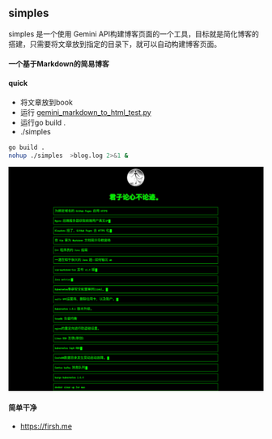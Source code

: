 ## simples
simples 是一个使用 Gemini API构建博客页面的一个工具，目标就是简化博客的搭建，只需要将文章放到指定的目录下，就可以自动构建博客页面。


#### 一个基于Markdown的简易博客


#### quick 

* 将文章放到book
* 运行 [gemini_markdown_to_html_test.py](gemini_markdown_to_html_test.py)
* 运行go build .
* ./simples 


```bash
go build .
nohup ./simples  >blog.log 2>&1 &
```

![img.png](img.png)


#### 简单干净

* https://firsh.me